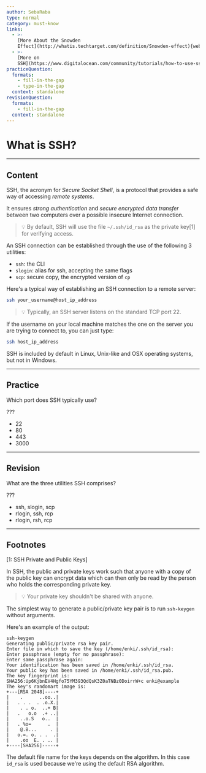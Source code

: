 ```yaml
---
author: SebaRaba
type: normal
category: must-know
links:
  - >-
    [More About the Snowden
    Effect](http://whatis.techtarget.com/definition/Snowden-effect){website}
  - >-
    [More on
    SSH](https://www.digitalocean.com/community/tutorials/how-to-use-ssh-to-connect-to-a-remote-server-in-ubuntu){website}
practiceQuestion:
  formats:
    - fill-in-the-gap
    - type-in-the-gap
  context: standalone
revisionQuestion:
  formats:
    - fill-in-the-gap
  context: standalone
---
```


# What is SSH?

---

## Content

SSH, the acronym for _Secure Socket Shell_, is a protocol that provides a safe way of accessing _remote systems_.

It ensures _strong authentication_ and _secure encrypted data transfer_ between two computers over a possible insecure Internet connection.

> 💡 By default, SSH will use the file `~/.ssh/id_rsa` as the private key[1] for verifying access.

An SSH connection can be established through the use of the following 3 utilities:

- `ssh`: the CLI
- `slogin`: alias for ssh, accepting the same flags
- `scp`: secure copy, the encrypted version of `cp`

Here's a typical way of establishing an SSH connection to a remote server:

```bash
ssh your_username@host_ip_address
```

> 💡 Typically, an SSH server listens on the standard TCP port 22.

If the username on your local machine matches the one on the server you are trying to connect to, you can just type:

```bash
ssh host_ip_address
```

SSH is included by default in Linux, Unix-like and OSX operating systems, but not in Windows.

---

## Practice

Which port does SSH typically use?

???

- 22
- 80
- 443
- 3000

---

## Revision

What are the three utilities SSH comprises?

???

- ssh, slogin, scp
- rlogin, ssh, rcp
- rlogin, rsh, rcp

---

## Footnotes

[1: SSH Private and Public Keys]

In SSH, the public and private keys work such that anyone with a copy of the public key can encrypt data which can then only be read by the person who holds the corresponding private key.

> 💡 Your private key shouldn't be shared with anyone.

The simplest way to generate a public/private key pair is to run `ssh-keygen` without arguments.

Here's an example of the output:

```
ssh-keygen
Generating public/private rsa key pair.
Enter file in which to save the key (/home/enki/.ssh/id_rsa):
Enter passphrase (empty for no passphrase):
Enter same passphrase again:
Your identification has been saved in /home/enki/.ssh/id_rsa.
Your public key has been saved in /home/enki/.ssh/id_rsa.pub.
The key fingerprint is:
SHA256:Up6KjbnEV4Hgfo75YM393QdQsK3Z0aTNBz0DoirrW+c enki@example
The key's randomart image is:
+---[RSA 2048]----+
|    .      ..oo..|
|   . . .  . .o.X.|
|    . . o.  ..+ B|
|   .   o.o  .+ ..|
|    ..o.S   o..  |
|   . %o=      .  |
|    @.B...     . |
|   o.=. o. . .  .|
|    .oo  E. . .. |
+----[SHA256]-----+
```

The default file name for the keys depends on the algorithm. In this case `id_rsa` is used because we're using the default RSA algorithm.

